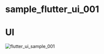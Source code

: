 # sample_flutter_ui_001

# UI

![flutter_ui_sample_001](https://user-images.githubusercontent.com/88625199/141678195-7b08f4fc-72db-4f01-b9a7-4e096e6b2168.gif)
